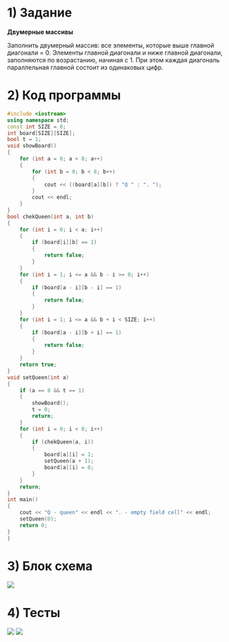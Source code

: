 # 1) Задание
**Двумерные массивы** 

Заполнить двумерный массив: все элементы, которые выше 
главной диагонали = 0. Элементы главной диагонали и 
ниже главной диагонали, заполняются по возрастанию, 
начиная с 1. При этом каждая диагональ параллельная 
главной  состоит из одинаковых цифр.

# 2) Код программы

```cpp
#include <iostream>
using namespace std;
const int SIZE = 8;
int board[SIZE][SIZE];
bool t = 1;
void showBoard()
{
    for (int a = 0; a < 8; a++)
    {
        for (int b = 0; b < 8; b++)
        {
            cout << ((board[a][b]) ? "Q " : ". ");
        }
        cout << endl;
    }
}
bool chekQueen(int a, int b)
{
    for (int i = 0; i < a; i++)
    {
        if (board[i][b] == 1)
        {
            return false;
        }
    }
    for (int i = 1; i <= a && b - i >= 0; i++)
    {
        if (board[a - i][b - i] == 1)
        {
            return false;
        }
    }
    for (int i = 1; i <= a && b + i < SIZE; i++)
    {
        if (board[a - i][b + i] == 1)
        {
            return false;
        }
    }
    return true;
}
void setQueen(int a)
{
    if (a == 8 && t == 1)
    {
        showBoard();
        t = 0;
        return;
    }
    for (int i = 0; i < 8; i++)
    {
        if (chekQueen(a, i))
        {
            board[a][i] = 1;
            setQueen(a + 1);
            board[a][i] = 0;
        }
    }
    return;
}
int main()
{
    cout << "Q - queen" << endl << ". - empty field cell" << endl;
    setQueen(0);
    return 0;
}
}
```

# 3) Блок схема
<image src ="lab2.drawio.png">
  
# 4) Тесты
<image src ="test1_lab2_TDA.png">

<image src ="test2_lab2_TDA.png">
